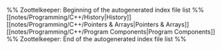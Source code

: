 %% Zoottelkeeper: Beginning of the autogenerated index file list  %%
 [[notes/Programming/C++/History|History]]
 [[notes/Programming/C++/Pointers & Arrays|Pointers & Arrays]]
 [[notes/Programming/C++/Program Components|Program Components]]
%% Zoottelkeeper: End of the autogenerated index file list  %%

